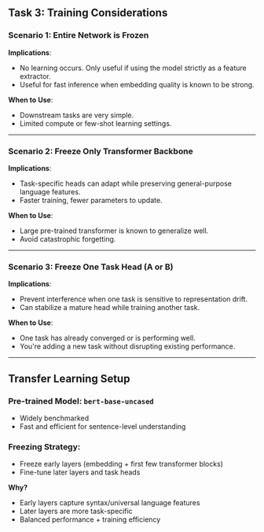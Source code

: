 ## Task 3: Training Considerations

### Scenario 1: Entire Network is Frozen
**Implications**:
- No learning occurs. Only useful if using the model strictly as a feature extractor.
- Useful for fast inference when embedding quality is known to be strong.

**When to Use**:
- Downstream tasks are very simple.
- Limited compute or few-shot learning settings.

---

### Scenario 2: Freeze Only Transformer Backbone
**Implications**:
- Task-specific heads can adapt while preserving general-purpose language features.
- Faster training, fewer parameters to update.

**When to Use**:
- Large pre-trained transformer is known to generalize well.
- Avoid catastrophic forgetting.

---

### Scenario 3: Freeze One Task Head (A or B)
**Implications**:
- Prevent interference when one task is sensitive to representation drift.
- Can stabilize a mature head while training another task.

**When to Use**:
- One task has already converged or is performing well.
- You're adding a new task without disrupting existing performance.

---

## Transfer Learning Setup

### Pre-trained Model: `bert-base-uncased`
- Widely benchmarked
- Fast and efficient for sentence-level understanding

### Freezing Strategy:
- Freeze early layers (embedding + first few transformer blocks)
- Fine-tune later layers and task heads

**Why?**
- Early layers capture syntax/universal language features
- Later layers are more task-specific
- Balanced performance + training efficiency
